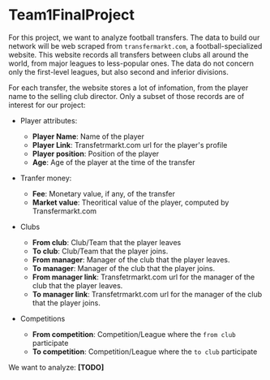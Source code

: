 # Team1FinalProject

For this project, we want to analyze football transfers. The data to build our network will be web scraped from `transfermarkt.com`, a football-specialized website. This website records all transfers between clubs all around the world, from major leagues to less-popular ones. The data do not concern only the first-level leagues, but also second and inferior divisions.

For each transfer, the website stores a lot of infomation, from the player name to the selling club director. Only a subset of those records are of interest for our project:

- Player attributes:
    - **Player Name**: Name of the player
    - **Player Link**: Transfetrmarkt.com url for the player's profile
    - **Player position**: Position of the player
    - **Age**: Age of the player at the time of the transfer


- Tranfer money:
    - **Fee**: Monetary value, if any, of the transfer
    - **Market value**: Theoritical value of the player, computed by Transfermarkt.com

- Clubs
    - **From club**: Club/Team that the player leaves
    - **To club**: Club/Team that the player joins.
    - **From manager**: Manager of the club that the player leaves.
    - **To manager**: Manager of the club that the player joins.
    - **From manager link**: Transfetrmarkt.com url for the manager of the club that the player leaves.
    - **To manager link**: Transfetrmarkt.com url for the manager of the club that the player joins.
    
    
- Competitions
    - **From competition**: Competition/League where the `from club` participate
    - **To competition**: Competition/League where the `to club`  participate
    
    
We want to analyze: **[TODO]**